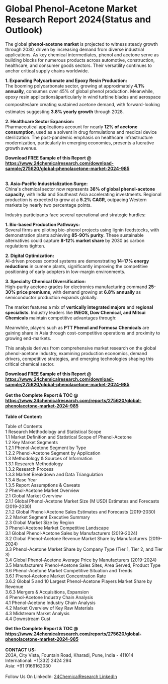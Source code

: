 <h1>Global Phenol-Acetone Market Research Report 2024(Status and Outlook)</h1><p>The global <strong>phenol-acetone market</strong> is projected to witness steady growth through 2030, driven by increasing demand from diverse industrial applications. As key chemical intermediates, phenol and acetone serve as building blocks for numerous products across automotive, construction, healthcare, and consumer goods sectors. Their versatility continues to anchor critical supply chains worldwide.</p><p><strong>1. Expanding Polycarbonate and Epoxy Resin Production:</strong><br>
The booming polycarbonate sector, growing at approximately <strong>4.1% annually</strong>, consumes over 45% of global phenol production. Meanwhile, epoxy resin applicationsâparticularly in wind turbine blades and aerospace compositesâare creating sustained acetone demand, with forward-looking estimates suggesting <strong>3.8% yearly growth</strong> through 2028.</p><p><strong>2. Healthcare Sector Expansion:</strong><br>
Pharmaceutical applications account for nearly <strong>12% of acetone consumption</strong>, used as a solvent in drug formulations and medical device sterilization. The post-pandemic emphasis on healthcare infrastructure modernization, particularly in emerging economies, presents a lucrative growth avenue.</p><div><b>Download FREE Sample of this Report @ 
            <a href="https://www.24chemicalresearch.com/download-sample/275620/global-phenolacetone-market-2024-985">
            https://www.24chemicalresearch.com/download-sample/275620/global-phenolacetone-market-2024-985</a></b></div><br><p><strong>3. Asia-Pacific Industrialization Surge:</strong><br>
China's chemical sector now represents <strong>38% of global phenol-acetone capacity</strong>, with India and Southeast Asia accelerating investments. Regional production is expected to grow at a <strong>5.2% CAGR</strong>, outpacing Western markets by nearly two percentage points.</p><p>Industry participants face several operational and strategic hurdles:</p><p><strong>1. Bio-based Production Pathways:</strong><br>
Several firms are piloting bio-phenol projects using lignin feedstocks, with demonstration plants achieving <strong>85-90% purity</strong>. These sustainable alternatives could capture <strong>8-12% market share</strong> by 2030 as carbon regulations tighten.</p><p><strong>2. Digital Optimization:</strong><br>
AI-driven process control systems are demonstrating <strong>14-17% energy reductions</strong> in cumene plants, significantly improving the competitive positioning of early adopters in low-margin environments.</p><p><strong>3. Specialty Chemical Diversification:</strong><br>
High-purity acetone grades for electronics manufacturing command <strong>25-30% price premiums</strong>, with demand growing at <strong>6.8% annually</strong> as semiconductor production expands globally.</p><p>The market features a mix of <strong>vertically integrated majors</strong> and <strong>regional specialists</strong>. Industry leaders like <strong>INEOS, Dow Chemical, and Mitsui Chemicals</strong> maintain competitive advantages through:</p><p>Meanwhile, players such as <strong>PTT Phenol and Formosa Chemicals</strong> are gaining share in Asia through cost-competitive operations and proximity to growing end-markets.</p><p>This analysis derives from comprehensive market research on the global phenol-acetone industry, examining production economics, demand drivers, competitive strategies, and emerging technologies shaping this critical chemical sector.</p><div><b>Download FREE Sample of this Report @ 
            <a href="https://www.24chemicalresearch.com/download-sample/275620/global-phenolacetone-market-2024-985">
            https://www.24chemicalresearch.com/download-sample/275620/global-phenolacetone-market-2024-985</a></b></div><br><div><b>Get the Complete Report & TOC @ 
            <a href="https://www.24chemicalresearch.com/reports/275620/global-phenolacetone-market-2024-985">
            https://www.24chemicalresearch.com/reports/275620/global-phenolacetone-market-2024-985</a></b></div><br>
            <b>Table of Content:</b><p>Table of Contents<br />
1 Research Methodology and Statistical Scope<br />
1.1 Market Definition and Statistical Scope of Phenol-Acetone<br />
1.2 Key Market Segments<br />
1.2.1 Phenol-Acetone Segment by Type<br />
1.2.2 Phenol-Acetone Segment by Application<br />
1.3 Methodology & Sources of Information<br />
1.3.1 Research Methodology<br />
1.3.2 Research Process<br />
1.3.3 Market Breakdown and Data Triangulation<br />
1.3.4 Base Year<br />
1.3.5 Report Assumptions & Caveats<br />
2 Phenol-Acetone Market Overview<br />
2.1 Global Market Overview<br />
2.1.1 Global Phenol-Acetone Market Size (M USD) Estimates and Forecasts (2019-2030)<br />
2.1.2 Global Phenol-Acetone Sales Estimates and Forecasts (2019-2030)<br />
2.2 Market Segment Executive Summary<br />
2.3 Global Market Size by Region<br />
3 Phenol-Acetone Market Competitive Landscape<br />
3.1 Global Phenol-Acetone Sales by Manufacturers (2019-2024)<br />
3.2 Global Phenol-Acetone Revenue Market Share by Manufacturers (2019-2024)<br />
3.3 Phenol-Acetone Market Share by Company Type (Tier 1, Tier 2, and Tier 3)<br />
3.4 Global Phenol-Acetone Average Price by Manufacturers (2019-2024)<br />
3.5 Manufacturers Phenol-Acetone Sales Sites, Area Served, Product Type<br />
3.6 Phenol-Acetone Market Competitive Situation and Trends<br />
3.6.1 Phenol-Acetone Market Concentration Rate<br />
3.6.2 Global 5 and 10 Largest Phenol-Acetone Players Market Share by Revenue<br />
3.6.3 Mergers & Acquisitions, Expansion<br />
4 Phenol-Acetone Industry Chain Analysis<br />
4.1 Phenol-Acetone Industry Chain Analysis<br />
4.2 Market Overview of Key Raw Materials<br />
4.3 Midstream Market Analysis<br />
4.4 Downstream Cust</p><div><b>Get the Complete Report & TOC @ 
            <a href="https://www.24chemicalresearch.com/reports/275620/global-phenolacetone-market-2024-985">
            https://www.24chemicalresearch.com/reports/275620/global-phenolacetone-market-2024-985</a></b></div><br><b>CONTACT US:</b><br>
            203A, City Vista, Fountain Road, Kharadi, Pune, India - 411014<br>
            International: +1(332) 2424 294<br>
            Asia: +91 9169162030 <br><br>
            Follow Us On LinkedIn: <a href="https://www.linkedin.com/company/24chemicalresearch/">24ChemicalResearch LinkedIn</a>